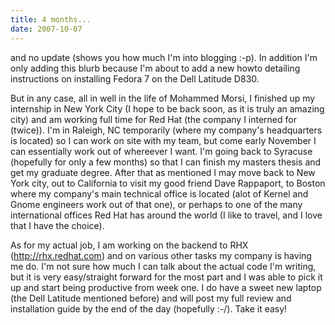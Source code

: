 ```yaml
---
title: 4 months...
date: 2007-10-07
---
```


and no update (shows you how much I'm into blogging :-p). In addition I'm only adding this blurb because I'm about to add a new howto detailing instructions on installing Fedora 7 on the Dell Latitude D830. 

But in any case, all in well in the life of Mohammed Morsi, I finished up my internship in New York City (I hope to be back soon, as it is truly an amazing city) and am working full time for Red Hat (the company I interned for (twice)). I'm in Raleigh, NC temporarily (where my company's headquarters is located) so I can work on site with my team, but come early November I can essentially work out of whereever I want. I'm going back to Syracuse (hopefully for only a few months) so that I can finish my masters thesis and get my graduate degree. After that as mentioned I may move back to New York city, out to California to visit my good friend Dave Rappaport, to Boston where my company's main technical office is located (alot of Kernel and Gnome engineers work out of that one), or perhaps to one of the many international offices Red Hat has around the world (I like to travel, and I love that I have the choice). 

As for my actual job, I am working on the backend to RHX (http://rhx.redhat.com) and on various other tasks my company is having me do. I'm not sure how much I can talk about the actual code I'm writing, but it is very easy/straight forward for the most part and I was able to pick it up and start being productive from week one. I do have a sweet new laptop (the Dell Latitude mentioned before) and will post my full review and installation guide by the end of the day (hopefully :-/). Take it easy!

